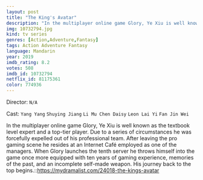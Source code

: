 ```yaml
---
layout: post
title: "The King's Avatar"
description: "In the multiplayer online game Glory, Ye Xiu is well known as the textbook level expert and a top-tier player. Due to a series of circumstances he was forcefully expelled out of his professional team. After leaving the pro gaming scene he resides at an Internet Café employed as one of the managers. When Glory launches the tenth server he throws himself into the game once more equipped with ten years of gaming experience, memories of the past, and an incomplete self-made we.."
img: 10732794.jpg
kind: tv series
genres: [Action,Adventure,Fantasy]
tags: Action Adventure Fantasy 
language: Mandarin
year: 2019
imdb_rating: 8.2
votes: 508
imdb_id: 10732794
netflix_id: 81175361
color: 774936
---
```

Director: `N/A`  

Cast: `Yang Yang` `Shuying Jiang` `Li Mu Chen Daisy` `Leon Lai Yi` `Fan Jin Wei` 

In the multiplayer online game Glory, Ye Xiu is well known as the textbook level expert and a top-tier player. Due to a series of circumstances he was forcefully expelled out of his professional team. After leaving the pro gaming scene he resides at an Internet Café employed as one of the managers. When Glory launches the tenth server he throws himself into the game once more equipped with ten years of gaming experience, memories of the past, and an incomplete self-made weapon. His journey back to the top begins.::https://mydramalist.com/24018-the-kings-avatar